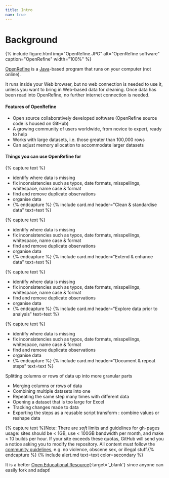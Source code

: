 ```yaml
---
title: Intro
nav: true
---
```

# Background
{% include figure.html img="OpenRefine.JPG" alt="OpenRefine software" caption="OpenRefine" width="100%" %}

[OpenRefine](http://openrefine.org) is a [Java](https://www.java.com/en/)-based program that runs on your computer (not online).

It runs inside your Web browser, but no web connection is needed to use it, unless you want to bring in Web-based data for cleaning. Once data has been read into OpenRefine, no further internet connection is needed.

#### Features of OpenRefine
  
- Open source collaboratively developed software (OpenRefine source code is housed on GitHub)
- A growing community of users worldwide, from novice to expert, ready to help
- Works with large datasets, i.e. those greater than 100,000 rows
- Can adjust memory allocation to accommodate larger datasets 

#### Things you can use OpenRefine for

{% capture text %}
- identify where data is missing
- fix inconsistencies such as typos, date formats, misspellings, whitespace, name case & format
- find and remove duplicate observations
- organise data
- {% endcapture %} {% include card.md header="Clean & standardise data" text=text %}

{% capture text %}
- identify where data is missing
- fix inconsistencies such as typos, date formats, misspellings, whitespace, name case & format
- find and remove duplicate observations
- organise data
- {% endcapture %} {% include card.md header="Extend & enhance data" text=text %}

{% capture text %}
- identify where data is missing
- fix inconsistencies such as typos, date formats, misspellings, whitespace, name case & format
- find and remove duplicate observations
- organise data
- {% endcapture %} {% include card.md header="Explore data prior to analysis" text=text %}

{% capture text %}
- identify where data is missing
- fix inconsistencies such as typos, date formats, misspellings, whitespace, name case & format
- find and remove duplicate observations
- organise data
- {% endcapture %} {% include card.md header="Document & repeat steps" text=text %}

Splitting columns or rows of data up into more granular parts
- Merging columns or rows of data
- Combining multiple datasets into one
- Repeating the same step many times with different data
- Opening a dataset that is too large for Excel
- Tracking changes made to data
- Exporting the steps as a reusable script
transform : combine values or reshape data

{% capture text %}Note:
There are *soft* limits and guidelines for gh-pages usage: sites should be < 1GB, use < 100GB bandwidth per month, and make < 10 builds per hour.
If your site exceeds these quotas, GitHub will send you a notice asking you to modify the repository.
All content must follow the [community guidelines](https://help.github.com/articles/github-community-guidelines/), e.g. no violence, obscene sex, or illegal stuff.{% endcapture %}
{% include alert.md text=text color=secondary %}



It is a better [Open Educational Resource](https://en.wikipedia.org/wiki/Open_educational_resources){:target='_blank'} since anyone can easily fork and adapt!

